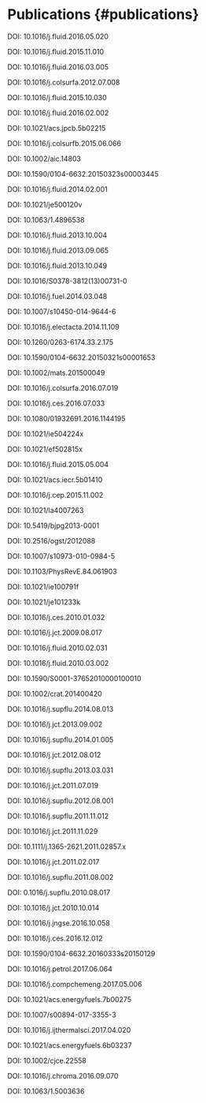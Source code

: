 Publications {#publications}
============

<!--Para acrescentar uma nova publicação, basta que ela esteja associada a um Digital Object
Identifier (DOI). No caso de artigo em periódico, o DOI é normalmente fornecido pela editora logo
após o aceite. Então, basta adicionar o novo DOI na lista abaixo, em qualquer posição, seguindo
exatamente o formato dos demais.
-->
DOI: 10.1016/j.fluid.2016.05.020

DOI: 10.1016/j.fluid.2015.11.010

DOI: 10.1016/j.fluid.2016.03.005

DOI: 10.1016/j.colsurfa.2012.07.008

DOI: 10.1016/j.fluid.2015.10.030

DOI: 10.1016/j.fluid.2016.02.002

DOI: 10.1021/acs.jpcb.5b02215

DOI: 10.1016/j.colsurfb.2015.06.066

DOI: 10.1002/aic.14803

DOI: 10.1590/0104-6632.20150323s00003445

DOI: 10.1016/j.fluid.2014.02.001

DOI: 10.1021/je500120v

DOI: 10.1063/1.4896538

DOI: 10.1016/j.fluid.2013.10.004 

DOI: 10.1016/j.fluid.2013.09.065

DOI: 10.1016/j.fluid.2013.10.049

DOI: 10.1016/S0378-3812(13)00731-0

DOI: 10.1016/j.fuel.2014.03.048

DOI: 10.1007/s10450-014-9644-6

DOI: 10.1016/j.electacta.2014.11.109

DOI: 10.1260/0263-6174.33.2.175

DOI: 10.1590/0104-6632.20150321s00001653

DOI: 10.1002/mats.201500049

DOI: 10.1016/j.colsurfa.2016.07.019

DOI: 10.1016/j.ces.2016.07.033

DOI: 10.1080/01932691.2016.1144195

DOI: 10.1021/ie504224x

DOI: 10.1021/ef502815x

DOI: 10.1016/j.fluid.2015.05.004

DOI: 10.1021/acs.iecr.5b01410

DOI: 10.1016/j.cep.2015.11.002

DOI: 10.1021/la4007263

DOI: 10.5419/bjpg2013-0001

DOI: 10.2516/ogst/2012088

DOI: 10.1007/s10973-010-0984-5

DOI: 10.1103/PhysRevE.84.061903

DOI: 10.1021/ie100791f

DOI: 10.1021/je101233k

DOI: 10.1016/j.ces.2010.01.032

DOI: 10.1016/j.jct.2009.08.017

DOI: 10.1016/j.fluid.2010.02.031

DOI: 10.1016/j.fluid.2010.03.002

DOI: 10.1590/S0001-37652010000100010

DOI: 10.1002/crat.201400420

DOI: 10.1016/j.supflu.2014.08.013

DOI: 10.1016/j.jct.2013.09.002

DOI: 10.1016/j.supflu.2014.01.005

DOI: 10.1016/j.jct.2012.08.012

DOI: 10.1016/j.supflu.2013.03.031

DOI: 10.1016/j.jct.2011.07.019

DOI: 10.1016/j.supflu.2012.08.001

DOI: 10.1016/j.supflu.2011.11.012

DOI: 10.1016/j.jct.2011.11.029

DOI: 10.1111/j.1365-2621.2011.02857.x

DOI: 10.1016/j.jct.2011.02.017

DOI: 10.1016/j.supflu.2011.08.002

DOI: 0.1016/j.supflu.2010.08.017

DOI: 10.1016/j.jct.2010.10.014

DOI: 10.1016/j.jngse.2016.10.058

DOI: 10.1016/j.ces.2016.12.012

DOI: 10.1590/0104-6632.20160333s20150129

DOI: 10.1016/j.petrol.2017.06.064

DOI: 10.1016/j.compchemeng.2017.05.006

DOI: 10.1021/acs.energyfuels.7b00275

DOI: 10.1007/s00894-017-3355-3

DOI: 10.1016/j.ijthermalsci.2017.04.020

DOI: 10.1021/acs.energyfuels.6b03237

DOI: 10.1002/cjce.22558

DOI: 10.1016/j.chroma.2016.09.070

DOI: 10.1063/1.5003636
